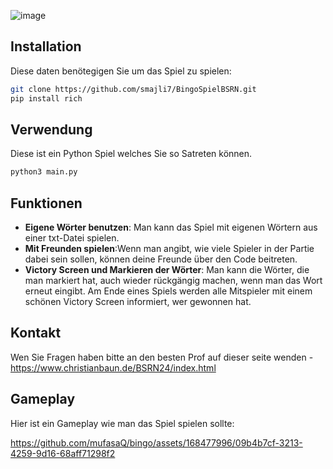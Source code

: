 ![image](https://github.com/mufasaQ/bingo/assets/168477996/8c78e104-01d0-4205-81ea-be945277e7f7)

## Installation

Diese daten benötegigen Sie um das Spiel zu spielen:

```bash
git clone https://github.com/smajli7/BingoSpielBSRN.git
pip install rich
```

## Verwendung

Diese ist ein Python Spiel welches Sie so Satreten können.

```bash
python3 main.py
```
## Funktionen

- **Eigene Wörter benutzen**: Man kann das Spiel mit eigenen Wörtern aus einer txt-Datei spielen.
- **Mit Freunden spielen**:Wenn man angibt, wie viele Spieler in der Partie dabei sein sollen, können deine Freunde über den Code beitreten.
- **Victory Screen und Markieren der Wörter**: Man kann die Wörter, die man markiert hat, auch wieder rückgängig machen, wenn man das Wort erneut eingibt. Am Ende eines Spiels werden alle Mitspieler mit einem schönen Victory Screen informiert, wer gewonnen hat.

## Kontakt

Wen Sie Fragen haben bitte an den besten Prof auf dieser seite  wenden - https://www.christianbaun.de/BSRN24/index.html

## Gameplay

Hier ist ein Gameplay wie man das Spiel spielen sollte:

https://github.com/mufasaQ/bingo/assets/168477996/09b4b7cf-3213-4259-9d16-68aff71298f2
